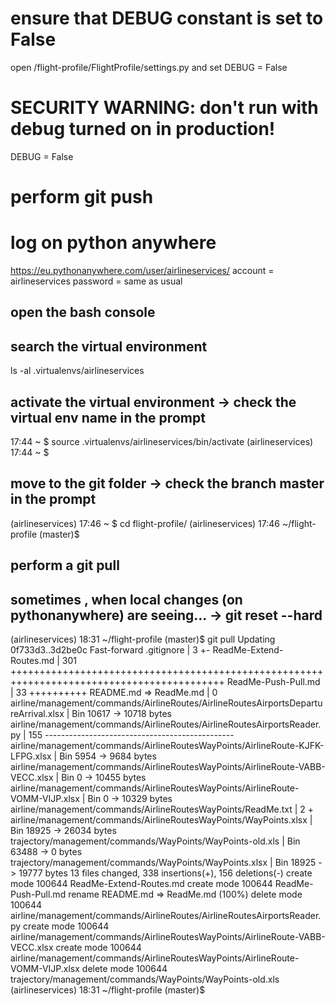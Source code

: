 
# ensure that DEBUG constant is set to False

open /flight-profile/FlightProfile/settings.py
and set DEBUG = False

# SECURITY WARNING: don't run with debug turned on in production!
DEBUG = False

# perform git push

# log on python anywhere

https://eu.pythonanywhere.com/user/airlineservices/
account = airlineservices
password = same as usual

## open the bash console



## search the virtual environment

ls -al .virtualenvs/airlineservices

## activate the virtual environment -> check the virtual env name in the prompt

17:44 ~ $ source .virtualenvs/airlineservices/bin/activate
(airlineservices) 17:44 ~ $ 

## move to the git folder -> check the branch master in the prompt

(airlineservices) 17:46 ~ $ cd flight-profile/
(airlineservices) 17:46 ~/flight-profile (master)$ 

## perform a git pull

## sometimes , when local changes (on pythonanywhere) are seeing... -> git reset --hard

(airlineservices) 18:31 ~/flight-profile (master)$ git pull
Updating 0f733d3..3d2be0c
Fast-forward
 .gitignore                                                                           |   3 +-
 ReadMe-Extend-Routes.md                                                              | 301 +++++++++++++++++++++++++++++++++++++++++++++++++++++++++++++++++++++++++++++++++++++++++++
 ReadMe-Push-Pull.md                                                                  |  33 ++++++++++
 README.md => ReadMe.md                                                               |   0
 airline/management/commands/AirlineRoutes/AirlineRoutesAirportsDepartureArrival.xlsx | Bin 10617 -> 10718 bytes
 airline/management/commands/AirlineRoutes/AirlineRoutesAirportsReader.py             | 155 -----------------------------------------------
 airline/management/commands/AirlineRoutesWayPoints/AirlineRoute-KJFK-LFPG.xlsx       | Bin 5954 -> 9684 bytes
 airline/management/commands/AirlineRoutesWayPoints/AirlineRoute-VABB-VECC.xlsx       | Bin 0 -> 10455 bytes
 airline/management/commands/AirlineRoutesWayPoints/AirlineRoute-VOMM-VIJP.xlsx       | Bin 0 -> 10329 bytes
 airline/management/commands/AirlineRoutesWayPoints/ReadMe.txt                        |   2 +
 airline/management/commands/AirlineRoutesWayPoints/WayPoints.xlsx                    | Bin 18925 -> 26034 bytes
 trajectory/management/commands/WayPoints/WayPoints-old.xls                           | Bin 63488 -> 0 bytes
 trajectory/management/commands/WayPoints/WayPoints.xlsx                              | Bin 18925 -> 19777 bytes
 13 files changed, 338 insertions(+), 156 deletions(-)
 create mode 100644 ReadMe-Extend-Routes.md
 create mode 100644 ReadMe-Push-Pull.md
 rename README.md => ReadMe.md (100%)
 delete mode 100644 airline/management/commands/AirlineRoutes/AirlineRoutesAirportsReader.py
 create mode 100644 airline/management/commands/AirlineRoutesWayPoints/AirlineRoute-VABB-VECC.xlsx
 create mode 100644 airline/management/commands/AirlineRoutesWayPoints/AirlineRoute-VOMM-VIJP.xlsx
 delete mode 100644 trajectory/management/commands/WayPoints/WayPoints-old.xls
(airlineservices) 18:31 ~/flight-profile (master)$ 


